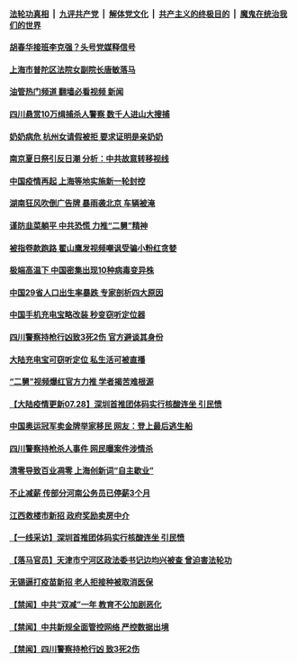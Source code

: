 ####  [法轮功真相](../../../../basic/blob/master/README.md?t=07281602) &nbsp;|&nbsp; [九评共产党](../../../../9ping.md/blob/master/README.md?t=07281602) &nbsp;|&nbsp; [解体党文化](../../../../jtdwh.md/blob/master/README.md?t=07281602)  &nbsp;|&nbsp; [共产主义的终极目的](../../../../gczydzjmd.md/blob/master/README.md?t=07281602) &nbsp;|&nbsp; [魔鬼在统治我们的世界](../../../../mgztzwmdsj.md/blob/master/README.md?t=07281602) 

#### [胡春华接班李克强？头号党媒释信号](../pages/prog204/a103489155.md?t=07281602) 

#### [上海市普陀区法院女副院长唐敏落马](../pages/prog204/a103489089.md?t=07281602) 

#### [油管热门频道 翻墙必看视频 新闻](http://45.76.130.85:81/youtube.html?07281602)

#### [四川悬赏10万缉捕杀人警察 数千人进山大搜捕](../pages/prog204/a103489063.md?t=07281602) 

#### [奶奶病危 杭州女请假被拒 要求证明是亲奶奶](../pages/prog204/a103488969.md?t=07281602) 

#### [南京夏日祭引反日潮 分析：中共故意转移视线](../pages/prog204/a103488997.md?t=07281602) 

#### [中国疫情再起 上海等地实施新一轮封控](../pages/prog204/a103488995.md?t=07281602) 

#### [湖南狂风吹倒广告牌 暴雨袭北京 车辆被淹](../pages/prog204/a103488993.md?t=07281602) 

#### [谨防韭菜躺平 中共恐慌 力推“二舅”精神](../pages/prog204/a103489001.md?t=07281602) 

#### [被指卷款跑路 翟山鹰发视频嘲讽受骗小粉红贪婪](../pages/prog204/a103488632.md?t=07281602) 


#### [极端高温下 中国密集出现10种病毒变异株](../pages/prog204/a103488858.md?t=07281602) 

#### [中国29省人口出生率暴跌 专家剖析四大原因](../pages/prog204/a103488865.md?t=07281602) 

#### [中国手机充电宝略改装 秒变窃听定位器](../pages/prog204/a103488864.md?t=07281602) 

#### [四川警察持枪行凶致3死2伤 官方避谈其身份](../pages/prog204/a103488870.md?t=07281602) 

#### [大陆充电宝可窃听定位 私生活可被直播](../pages/prog204/a103488872.md?t=07281602) 

#### [“二舅”视频爆红官方力推 学者揭苦难根源](../pages/prog204/a103488876.md?t=07281602) 

#### [【大陆疫情更新07.28】深圳首推团体码实行核酸连坐 引民愤](../pages/prog204/a103480985.md?t=07281602) 

#### [中国奥运冠军卖金牌举家移民 网友：登上最后逃生船](../pages/prog204/a103488826.md?t=07281602) 

#### [四川警察持枪杀人事件 网民曝案件涉情杀](../pages/prog204/a103488811.md?t=07281602) 


#### [清零导致百业凋零 上海创新词“自主歇业”](../pages/prog204/a103488786.md?t=07281602) 

#### [不止减薪 传部分河南公务员已停薪3个月](../pages/prog204/a103488778.md?t=07281602) 

#### [江西救楼市新招 政府奖励卖房中介](../pages/prog204/a103488741.md?t=07281602) 

#### [【一线采访】深圳首推团体码实行核酸连坐 引民愤](../pages/prog204/a103488686.md?t=07281602) 

#### [【落马官员】天津市宁河区政法委书记边均兴被查 曾迫害法轮功](../pages/prog204/a103488683.md?t=07281602) 

#### [无锡逼打疫苗新招 老人拒接种被取消医保](../pages/prog204/a103488557.md?t=07281602) 

#### [【禁闻】中共“双减”一年  教育不公加剧恶化](../pages/prog204/a103488570.md?t=07281602) 

#### [【禁闻】中共新规全面管控网络 严控数据出境](../pages/prog204/a103488574.md?t=07281602) 


#### [【禁闻】四川警察持枪行凶 致3死2伤](../pages/prog204/a103488561.md?t=07281602) 

<img src='http://gfw-breaker.win/goodnews/indexes/prog204.md' width='0px' height='0px'/>

